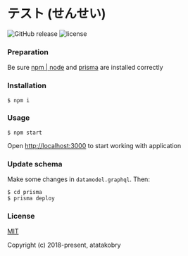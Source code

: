 # テスト (せんせい)

![GitHub release](https://img.shields.io/github/release/atatakobry/tesuto_sensei.svg)
![license](https://img.shields.io/github/license/atatakobry/tesuto_sensei.svg)

### Preparation

Be sure [npm | node](https://nodejs.org/en/download) and [prisma](https://www.prisma.io/docs/quickstart/) are installed correctly

### Installation

```
$ npm i
```

### Usage

```
$ npm start
```

Open [http://localhost:3000](http://localhost:3000) to start working with application

### Update schema

Make some changes in `datamodel.graphql`. Then:

```
$ cd prisma
$ prisma deploy
```

### License

[MIT](http://opensource.org/licenses/MIT)

Copyright (c) 2018-present, atatakobry
